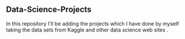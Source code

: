 ## Data-Science-Projects ##      
In this repository I'll be adding the projects which I have done by myself taking the data sets from Kaggle and other data science web sites .   

